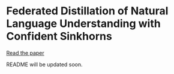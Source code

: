 # Federated Distillation of Natural Language Understanding with Confident Sinkhorns

[Read the paper](https://arxiv.org/pdf/2110.02432.pdf)

README will be updated soon.
